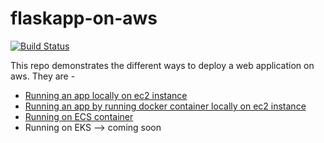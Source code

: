 # flaskapp-on-aws
[![Build Status](https://travis-ci.org/joemccann/dillinger.svg?branch=master)](https://travis-ci.org/joemccann/dillinger)

This repo demonstrates the different ways to deploy a web application on aws.
They are -
- [Running an app locally on ec2 instance](https://github.com/karthikrajkkr/flaskapp-on-aws/tree/main/app-ec2-local)
- [Running an app by running docker container locally on ec2 instance](https://github.com/karthikrajkkr/flaskapp-on-aws/tree/main/app-ec2-docker)
- [Running on ECS container](https://github.com/karthikrajkkr/flaskapp-on-aws/tree/main/app-ecs)
- Running on EKS --> coming soon
